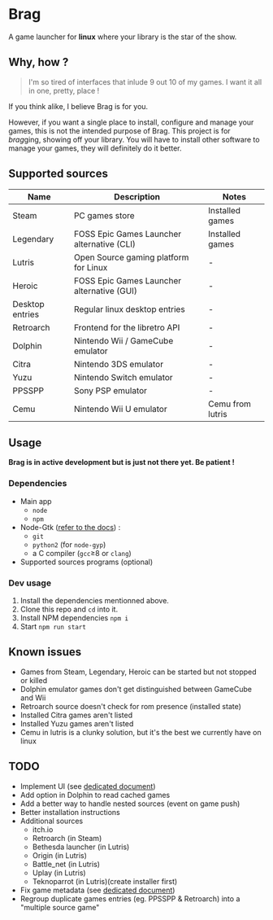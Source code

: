 # Brag
A game launcher for **linux** where your library is the star of the show.

## Why, how ?
> I'm so tired of interfaces that inlude 9 out 10 of my games. I want it all in one, pretty, place ! 

If you think alike, I believe Brag is for you. 

However, if you want a single place to install, configure and manage your games, 
this is not the intended purpose of Brag. This project is for *brag*ging, showing off your library. 
You will have to install other software to manage your games, they will definitely do it better.

## Supported sources
Name            | Description                                | Notes
--------------- | ------------------------------------------ | -----------------
Steam           | PC games store                             | Installed games
Legendary       | FOSS Epic Games Launcher alternative (CLI) | Installed games
Lutris          | Open Source gaming platform for Linux      | -
Heroic          | FOSS Epic Games Launcher alternative (GUI) | -
Desktop entries | Regular linux desktop entries              | -
Retroarch       | Frontend for the libretro API              | -
Dolphin         | Nintendo Wii / GameCube emulator           | -
Citra           | Nintendo 3DS emulator                      | -
Yuzu            | Nintendo Switch emulator                   | -
PPSSPP          | Sony PSP emulator                          | -
Cemu            | Nintendo Wii U emulator                    | Cemu from lutris

## Usage
**Brag is in active development but is just not there yet. Be patient !**

### Dependencies
* Main app 
	* `node` 
	* `npm`
* Node-Gtk ([refer to the docs](https://github.com/romgrk/node-gtk#installing-and-building)) : 
	* `git`
	* `python2` (for `node-gyp`)
	* a C compiler (`gcc`≥8 or `clang`)
* Supported sources programs (optional)

### Dev usage
1. Install the dependencies mentionned above.
2. Clone this repo and `cd` into it.  
3. Install NPM dependencies `npm i`
4. Start `npm run start`

## Known issues
* Games from Steam, Legendary, Heroic can be started but not stopped or killed
* Dolphin emulator games don't get distinguished between GameCube and Wii
* Retroarch source doesn't check for rom presence (installed state)
* Installed Citra games aren't listed
* Installed Yuzu games aren't listed
* Cemu in lutris is a clunky solution, but it's the best we currently have on linux

## TODO
* Implement UI (see [dedicated document](./resources/ui_design_process.md))
* Add option in Dolphin to read cached games
* Add a better way to handle nested sources (event on game push)
* Better installation instructions
* Additional sources
	* itch.io
	* Retroarch (in Steam)
	* Bethesda launcher (in Lutris)
	* Origin (in Lutris)
	* Battle_net (in Lutris)
	* Uplay (in Lutris)
	* Teknoparrot (in Lutris)(create installer first)
* Fix game metadata (see [dedicated document](./resources/fixing_game_metadata.md))
* Regroup duplicate games entries (eg. PPSSPP & Retroarch) into a "multiple source game"